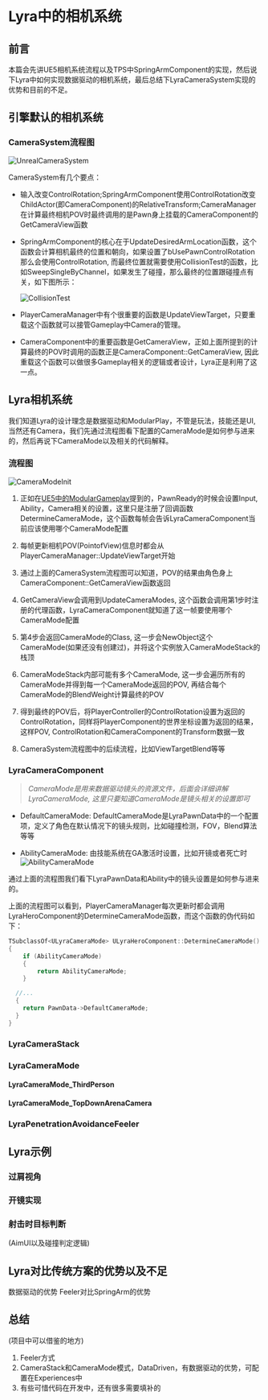 # Lyra中的相机系统

## 前言

本篇会先讲UE5相机系统流程以及TPS中SpringArmComponent的实现，然后说下Lyra中如何实现数据驱动的相机系统，最后总结下LyraCameraSystem实现的优势和目前的不足。

## 引擎默认的相机系统

### CameraSystem流程图
![UnrealCameraSystem](./LyraCameraPic/UnrealCameraSystem.png)

CameraSystem有几个要点：
* 输入改变ControlRotation;SpringArmComponent使用ControlRotation改变ChildActor(即CameraComponent)的RelativeTransform;CameraManager在计算最终相机POV时最终调用的是Pawn身上挂载的CameraComponent的GetCameraView函数

* SpringArmComponent的核心在于UpdateDesiredArmLocation函数，这个函数会计算相机最终的位置和朝向，如果设置了bUsePawnControlRotation那么会使用ControlRotation, 而最终位置就需要使用CollisionTest的函数，比如SweepSingleByChannel，如果发生了碰撞，那么最终的位置跟碰撞点有关，如下图所示：
  
  ![CollisionTest](./LyraCameraPic/SpringArmComponent.png)

* PlayerCameraManager中有个很重要的函数是UpdateViewTarget，只要重载这个函数就可以接管Gameplay中Camera的管理。

* CameraComponent中的重要函数是GetCameraView，正如上面所提到的计算最终的POV时调用的函数正是CameraComponent::GetCameraView, 因此重载这个函数可以做很多Gameplay相关的逻辑或者设计，Lyra正是利用了这一点。

## Lyra相机系统

我们知道Lyra的设计理念是数据驱动和ModularPlay，不管是玩法，技能还是UI, 当然还有Camera，我们先通过流程图看下配置的CameraMode是如何参与进来的，然后再说下CameraMode以及相关的代码解释。

### 流程图

![CameraModeInit](./LyraCameraPic/CameraModeInit.png)

1. 正如在[UE5中的ModularGameplay](https://zhuanlan.zhihu.com/p/692606168)提到的，PawnReady的时候会设置Input, Ability，Camera相关的设置，这里只是注册了回调函数DetermineCameraMode，这个函数每帧会告诉LyraCameraComponent当前应该使用哪个CameraMode配置

2. 每帧更新相机POV(PointofView)信息时都会从PlayerCameraManager::UpdateViewTarget开始

3. 通过上面的CameraSystem流程图可以知道，POV的结果由角色身上CameraComponent::GetCameraView函数返回

4. GetCameraView会调用到UpdateCameraModes, 这个函数会调用第1步时注册的代理函数，LyraCameraComponent就知道了这一帧要使用哪个CameraMode配置

5. 第4步会返回CameraMode的Class, 这一步会NewObject这个CameraMode(如果还没有创建过)，并将这个实例放入CameraModeStack的栈顶

6. CameraModeStack内部可能有多个CameraMode, 这一步会遍历所有的CameraMode并得到每一个CameraMode返回的POV, 再结合每个CameraMode的BlendWeight计算最终的POV

7. 得到最终的POV后，将PlayerController的ControlRotation设置为返回的ControlRotation，同样将PlayerComponent的世界坐标设置为返回的结果，这样POV, ControlRotation和CameraComponent的Transform数据一致

8. CameraSystem流程图中的后续流程，比如ViewTargetBlend等等




### LyraCameraComponent

>_CameraMode是用来数据驱动镜头的资源文件，后面会详细讲解LyraCameraMode, 这里只要知道CameraMode是镜头相关的设置即可_

* DefaultCameraMode: DefaultCameraMode是LyraPawnData中的一个配置项，定义了角色在默认情况下的镜头规则，比如碰撞检测，FOV，Blend算法等等

* AbilityCameraMode: 由技能系统在GA激活时设置，比如开镜或者死亡时
  ![AbilityCameraMode](./LyraCameraPic/AbilityCameraMode.png)

通过上面的流程图我们看下LyraPawnData和Ability中的镜头设置是如何参与进来的。

上面的流程图可以看到，PlayerCameraManager每次更新时都会调用LyraHeroComponent的DetermineCameraMode函数，而这个函数的伪代码如下：

```C++
TSubclassOf<ULyraCameraMode> ULyraHeroComponent::DetermineCameraMode() const
{
	if (AbilityCameraMode)
	{
		return AbilityCameraMode;
	}

  //...
  {
    return PawnData->DefaultCameraMode;
  }
}
```

### LyraCameraStack

### LyraCameraMode

#### LyraCameraMode_ThirdPerson

#### LyraCameraMode_TopDownArenaCamera

### LyraPenetrationAvoidanceFeeler

## Lyra示例

### 过肩视角

### 开镜实现

### 射击时目标判断

(AimUI以及碰撞判定逻辑)

## Lyra对比传统方案的优势以及不足

数据驱动的优势
Feeler对比SpringArm的优势

## 总结

(项目中可以借鉴的地方)
1. Feeler方式
2. CameraStack和CameraMode模式，DataDriven，有数据驱动的优势，可配置在Experiences中
3. 有些可惜代码在开发中，还有很多需要填补的